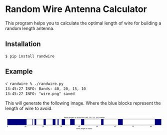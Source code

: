
# Random Wire Antenna Calculator

This program helps you to calculate the optimal length of wire for
building a random length antenna.

## Installation

```
$ pip install randwire
```

## Example

```
√ randwire % ./randwire.py
13:45:27 INFO: Bands: 40, 20, 15, 10
13:45:27 INFO: "wire.png" saved
```

This will generate the following image. Where the blue blocks
represent the length of wire to avoid.

![Wire Length](misc/wire.png)
